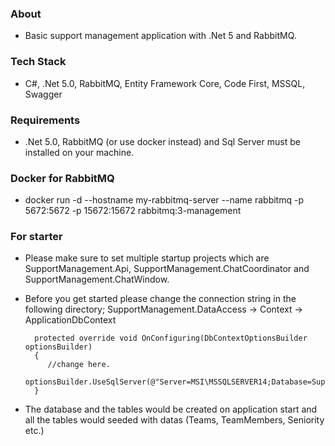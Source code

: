 ### About
- Basic support management application with .Net 5 and RabbitMQ.

### Tech Stack

- C#, .Net 5.0, RabbitMQ, Entity Framework Core, Code First, MSSQL, Swagger

### Requirements

- .Net 5.0, RabbitMQ (or use docker instead) and Sql Server must be installed on your machine.

### Docker for RabbitMQ

- docker run -d --hostname my-rabbitmq-server --name rabbitmq -p 5672:5672 -p 15672:15672 rabbitmq:3-management

### For starter

- Please make sure to set multiple startup projects which are SupportManagement.Api, SupportManagement.ChatCoordinator and SupportManagement.ChatWindow.

- Before you get started please change the connection string in the following directory;
SupportManagement.DataAccess -> Context -> ApplicationDbContext

        protected override void OnConfiguring(DbContextOptionsBuilder optionsBuilder)
        {
           //change here.
		   optionsBuilder.UseSqlServer(@"Server=MSI\MSSQLSERVER14;Database=SupportManagementDb;Trusted_Connection=True;");  
        }

- The database and the tables would be created on application start and all the tables would seeded with datas (Teams, TeamMembers, Seniority etc.)

